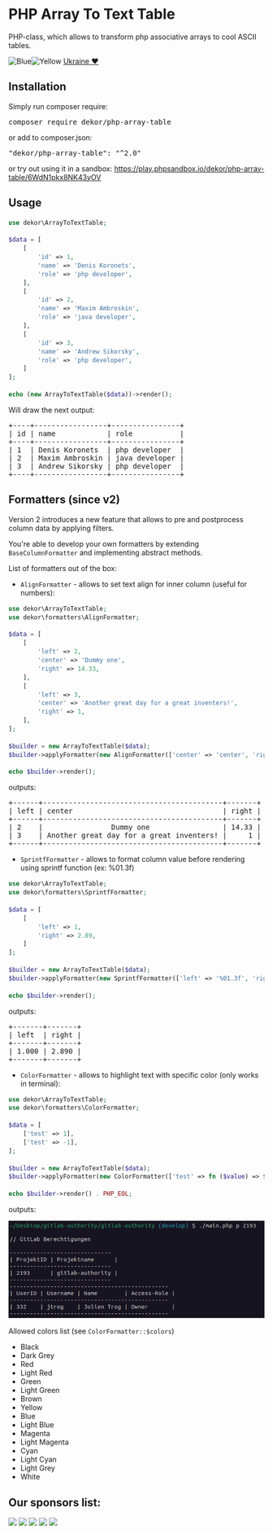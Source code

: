# PHP Array To Text Table
PHP-class, which allows to transform php associative arrays to cool ASCII tables.

![Blue](https://placehold.co/15x15/005BBB/005BBB.png)![Yellow](https://placehold.co/15x15/FFD500/FFD500.png) [Ukraine ❤](https://woo.zp.ua/en/support-ukraine/)

## Installation
Simply run composer require:
<pre>composer require dekor/php-array-table</pre>

or add to composer.json:
<pre>"dekor/php-array-table": "^2.0"</pre>

or try out using it in a sandbox:
https://play.phpsandbox.io/dekor/php-array-table/6WdN1pkx8NK43yOV

## Usage

```php
use dekor\ArrayToTextTable;

$data = [
    [
        'id' => 1,
        'name' => 'Denis Koronets',
        'role' => 'php developer',
    ],
    [
        'id' => 2,
        'name' => 'Maxim Ambroskin',
        'role' => 'java developer',
    ],
    [
        'id' => 3,
        'name' => 'Andrew Sikorsky',
        'role' => 'php developer',
    ]
];

echo (new ArrayToTextTable($data))->render();
```

Will draw the next output:

<pre>
+----+-----------------+----------------+
| id | name            | role           |
+----+-----------------+----------------+
| 1  | Denis Koronets  | php developer  |
| 2  | Maxim Ambroskin | java developer |
| 3  | Andrew Sikorsky | php developer  |
+----+-----------------+----------------+
</pre>

## Formatters (since v2)

Version 2 introduces a new feature that allows to pre and postprocess column data by applying filters.

You're able to develop your own formatters by extending `BaseColumnFormatter` and implementing abstract methods.

List of formatters out of the box:
- `AlignFormatter` - allows to set text align for inner column (useful for numbers):

```php
use dekor\ArrayToTextTable;
use dekor\formatters\AlignFormatter;

$data = [
    [
        'left' => 2,
        'center' => 'Dummy one',
        'right' => 14.33,
    ],
    [
        'left' => 3,
        'center' => 'Another great day for a great inventers!',
        'right' => 1,
    ],
];

$builder = new ArrayToTextTable($data);
$builder->applyFormatter(new AlignFormatter(['center' => 'center', 'right' => 'right']));

echo $builder->render();
```

outputs:
<pre>
+------+------------------------------------------+-------+
| left | center                                   | right |
+------+------------------------------------------+-------+
| 2    |                Dummy one                 | 14.33 |
| 3    | Another great day for a great inventers! |     1 |
+------+------------------------------------------+-------+
</pre>

- `SprintfFormatter` - allows to format column value before rendering using sprintf function (ex: %01.3f)
```php
use dekor\ArrayToTextTable;
use dekor\formatters\SprintfFormatter;

$data = [
    [
        'left' => 1,
        'right' => 2.89,
    ]
];

$builder = new ArrayToTextTable($data);
$builder->applyFormatter(new SprintfFormatter(['left' => '%01.3f', 'right' => '%03.3f']));

echo $builder->render();
```

outputs:
<pre>
+-------+-------+
| left  | right |
+-------+-------+
| 1.000 | 2.890 |
+-------+-------+
</pre>

- `ColorFormatter` - allows to highlight text with specific color (only works in terminal):
```php
use dekor\ArrayToTextTable;
use dekor\formatters\ColorFormatter;

$data = [
    ['test' => 1],
    ['test' => -1],
];

$builder = new ArrayToTextTable($data);
$builder->applyFormatter(new ColorFormatter(['test' => fn ($value) => $value > 0 ? 'Red' : 'Green']));

echo $builder->render() . PHP_EOL;
```

outputs:

![img.png](img.png)

Allowed colors list (see `ColorFormatter::$colors`)
- Black
- Dark Grey
- Red
- Light Red
- Green
- Light Green
- Brown
- Yellow
- Blue
- Light Blue
- Magenta
- Light Magenta
- Cyan
- Light Cyan
- Light Grey
- White

## Our sponsors list:
<a href="https://mobicard.com.ua/"><img src="https://mobicard.com.ua/favicon.svg" width="32"></a> 
<a href="https://busyb.com.ua/"><img src="https://busyb.com.ua/favicon.svg" width="32"></a>
<a href="https://woo.zp.ua/"><img src="https://woo.zp.ua/wp-content/uploads/2024/02/cropped-Woo-192x192.png" width="32"></a>
<a href="https://pc-info.com.ua/"><img src="https://pc-info.com.ua/favicon.svg" width="32"></a>
<a href="https://linktrust.com.ua/"><img src="https://linktrust.com.ua/linktrust.svg" width="32"></a>
